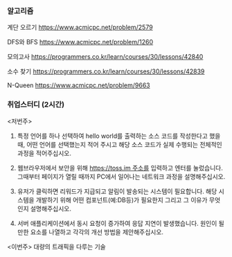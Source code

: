 
### 알고리즘 

계단 오르기
https://www.acmicpc.net/problem/2579 

DFS와 BFS
https://www.acmicpc.net/problem/1260

모의고사
https://programmers.co.kr/learn/courses/30/lessons/42840

소수 찾기
https://programmers.co.kr/learn/courses/30/lessons/42839

N-Queen
https://www.acmicpc.net/problem/9663



### 취업스터디 (2시간)

<저번주>
1. 특정 언어를 하나 선택하여 hello world를 출력하는 소스 코드를 작성한다고 했을 때,
어떤 언어를 선택했는지 적어 주시고 해당 소스 코드가 실제 수행되는 전체적인 과정을 적어주십시오.

2. 웹브라우저에서 보안을 위해 https://toss.im 주소를 입력하고 엔터를 눌렀습니다.
그때부터 페이지가 열릴 때까지 PC에서 일어나는 네트워크 과정을 설명해주십시오.

3. 유저가 클릭하면 리워드가 지급되고 알림이 발송되는 시스템이 필요합니다.
해당 시스템을 개발하기 위해 어떤 컴포넌트(예:DB등)가 필요한지 그리고 그 이유가 무엇인지 설명해주십시오.

4. 서버 애플리케이션에서 동시 요청이 증가하여 응답 지연이 발생했습니다.
원인이 될 만한 요소를 나열하고 각각의 개선 방법을 제안해주십시오.

<이번주>
대량의 트래픽을 다루는 기술